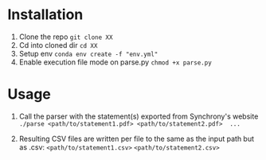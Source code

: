 # Installation
1) Clone the repo
`git clone XX`
2) Cd into cloned dir
`cd XX`
3) Setup env
`conda env create -f "env.yml"`
4) Enable execution file mode on parse.py
`chmod +x parse.py`


# Usage
1) Call the parser with the statement(s) exported from Synchrony's website
`./parse <path/to/statement1.pdf> <path/to/statement2.pdf>  ...`

2) Resulting CSV files are written per file to the same as the input path but as .csv:
`<path/to/statement1.csv>`
`<path/to/statement2.csv>`